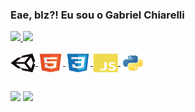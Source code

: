 ### Eae, blz?! Eu sou o Gabriel Chiarelli

<!-- - 🔭 Hoje trabalho com Desenvolvimento de Jogos
- 🌱 Estudando Python/HTML/CSS/JavaScript
- 📫 Contate-me no email: contato.gabriel.dev@gmail.com
- 😄 Pronouns: ele/dele
- ⚡ Eu AMO As Crônicas de Nárnia -->

<div align="left"> <!-- trocar para "center" quando as curiosidades estiverem ativadas -->
  <a href="https://github.com/gabrielchiarelli">
  <img height="160em" src="https://github-readme-stats.vercel.app/api?username=gabrielchiarelli&show_icons=true&theme=dracula&include_all_commits=true&count_private=true"/>
  <img height="160em" src="https://github-readme-stats.vercel.app/api/top-langs/?username=gabrielchiarelli&layout=compact&langs_count=7&theme=dracula"/>
</div>
  <div style="display: inline_block"><br>
  <img align="center" alt="Gab-Unity" height="30" width="40" src="https://raw.githubusercontent.com/devicons/devicon/master/icons/unity/unity-original.svg">
  <img align="center" alt="Gab-HTML" height="30" width="40" src="https://raw.githubusercontent.com/devicons/devicon/master/icons/html5/html5-original.svg">
  <img align="center" alt="Gab-CSS" height="30" width="40" src="https://raw.githubusercontent.com/devicons/devicon/master/icons/css3/css3-original.svg">
  <img align="center" alt="Gab-Js" height="30" width="40" src="https://raw.githubusercontent.com/devicons/devicon/master/icons/javascript/javascript-plain.svg">
  <img align="center" alt="Gab-Python" height="30" width="40" src="https://raw.githubusercontent.com/devicons/devicon/master/icons/python/python-original.svg">
</div>
  
  ##
  
  <div>
    <a href="https://www.youtube.com/c/DesenvolvendoJogos" target="_blank"><img src="https://img.shields.io/badge/YouTube-FF0000?style=for-the-badge&logo=youtube&logoColor=white" target="_blank"></a>
  <a href = "mailto:contato.gabriel.dev@gmail.com"><img src="https://img.shields.io/badge/Gmail-D14836?style=for-the-badge&logo=gmail&logoColor=white" target="_blank"></a>
  <!-- <a href="#" target="_blank"><img src="https://img.shields.io/badge/Unity-100000?style=for-the-badge&logo=unity&logoColor=white"></a> -->
  <!-- <a href="#" target="_blank"><img src="https://img.shields.io/badge/-LinkedIn-%230077B5?style=for-the-badge&logo=linkedin&logoColor=white" target="_blank"></a> -->
 
  </div>
  
  
